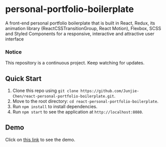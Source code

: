 # personal-portfolio-boilerplate

A front-end personal portfolio boilerplate that is built in React, Redux, its animation library (ReactCSSTransitionGroup, React Motion), Flexbox, SCSS and Styled Components for a responsive, interactive and attractive user interface

### Notice

This repository is a continuous project. Keep watching for updates.

## Quick Start

1. Clone this repo using `git clone https://github.com/Junjie-Chen/react-personal-portfolio-boilerplate.git`.
2. Move to the root directory: `cd react-personal-portfolio-boilerplate`.
3. Run `npm install` to install dependencies.
4. Run `npm start` to see the application at `http://localhost:8080`.

## Demo

Click on [this link](https://personal-portfolio-boilerplate.herokuapp.com/) to see the demo.
